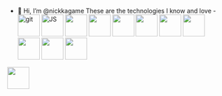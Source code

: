 - 👋 Hi, I’m @nickkagame
These are the technologies I know and love - 
<img src = https://user-images.githubusercontent.com/100615377/229739726-5107ca34-105a-4d8c-a8f3-b28120fda0c9.png
width=50px alt = 'git'/>
<img src = https://user-images.githubusercontent.com/100615377/229739726-5107ca34-105a-4d8c-a8f3-b28120fda0c9.png
width=50px alt = 'JS'/>
<img src = https://user-images.githubusercontent.com/100615377/229739726-5107ca34-105a-4d8c-a8f3-b28120fda0c9.png
width=50px/>
<img src = https://user-images.githubusercontent.com/100615377/229739726-5107ca34-105a-4d8c-a8f3-b28120fda0c9.png
width=50px/>
<img src = https://user-images.githubusercontent.com/100615377/229745155-e298a594-9a3f-4246-98eb-2fceb89107f0.png
width=50px/>
<img src = https://user-images.githubusercontent.com/100615377/229745155-e298a594-9a3f-4246-98eb-2fceb89107f0.png
width=50px/>
<img src = https://user-images.githubusercontent.com/100615377/229746629-6a569bc0-2832-4d77-8d93-a92d53248063.png
width=50px/>
<img src = https://user-images.githubusercontent.com/100615377/229746629-6a569bc0-2832-4d77-8d93-a92d53248063.png
width=50px/>
<img src = https://user-images.githubusercontent.com/100615377/229747008-c3423f9d-2d98-4f2b-9993-2ed0e37ae3f6.png
width=50px/>
<img src = https://user-images.githubusercontent.com/100615377/229747211-56dd045f-d3c1-4fd6-bda3-daf028d7a13b.png
width=50px/>
<img src = https://user-images.githubusercontent.com/100615377/229747211-56dd045f-d3c1-4fd6-bda3-daf028d7a13b.png
width=50px/>
<img src = https://user-images.githubusercontent.com/100615377/229747689-488af8c0-34f1-4337-9d6b-149bb1f22652.png width=50px/>
